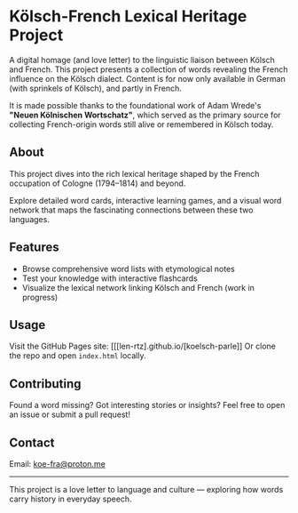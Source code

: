 # Kölsch-French Lexical Heritage Project

A digital homage (and love letter) to the linguistic liaison between Kölsch and French. This project presents a collection of words revealing the French influence on the Kölsch dialect. Content is for now only available in German (with sprinkels of Kölsch), and partly in French. 

It is made possible thanks to the foundational work of Adam Wrede's **"Neuen Kölnischen Wortschatz"**, which served as the primary source for collecting French-origin words still alive or remembered in Kölsch today.


## About

This project dives into the rich lexical heritage shaped by the French occupation of Cologne (1794–1814) and beyond. 

Explore detailed word cards, interactive learning games, and a visual word network that maps the fascinating connections between these two languages.

## Features

- Browse comprehensive word lists with etymological notes  
- Test your knowledge with interactive flashcards  
- Visualize the lexical network linking Kölsch and French (work in progress)

## Usage

Visit the GitHub Pages site: [[[len-rtz].github.io/[koelsch-parle]]
Or clone the repo and open `index.html` locally.

## Contributing

Found a word missing? Got interesting stories or insights? Feel free to open an issue or submit a pull request!

## Contact

Email: [koe-fra@proton.me](mailto:koe-fra@proton.me)

---

This project is a love letter to language and culture — exploring how words carry history in everyday speech.

